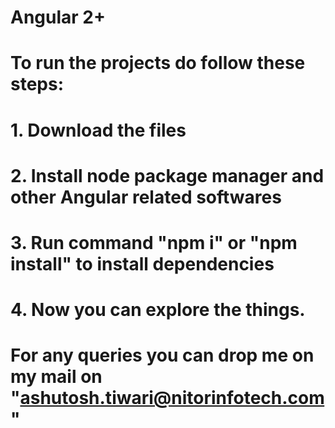 # Angular 2+

# To run the projects do follow these steps:
# 1. Download the files
# 2. Install node package manager and other Angular related softwares
# 3. Run command "npm i" or "npm install" to install dependencies
# 4. Now you can explore the things.

# For any queries you can drop me on my mail on "ashutosh.tiwari@nitorinfotech.com"

